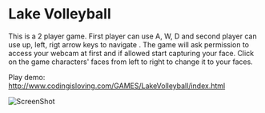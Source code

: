 Lake Volleyball
==============

This is a 2 player game. First player can use A, W, D and second player can use up, left, rigt arrow keys to navigate . The game will ask permission to access your webcam at first and if allowed start capturing your face. Click on the game characters' faces from left to right to change it to your faces. 

Play demo: http://www.codingisloving.com/GAMES/LakeVolleyball/index.html

![ScreenShot](https://raw.github.com/vinhnghi223/HTML5-GAMES/master/Lake%20Volleyball/ball-screenshot.png)
